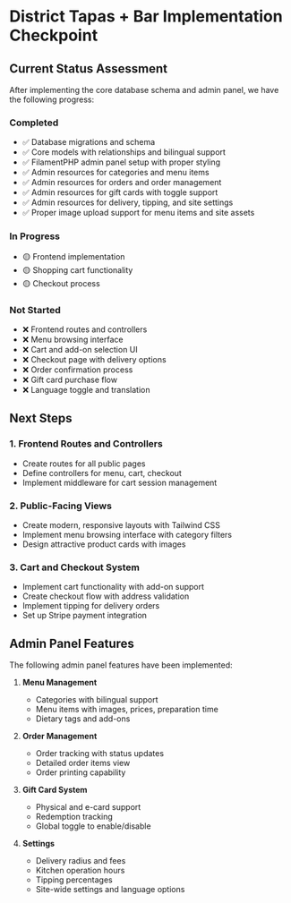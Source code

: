# District Tapas + Bar Implementation Checkpoint

## Current Status Assessment

After implementing the core database schema and admin panel, we have the following progress:

### Completed

-   ✅ Database migrations and schema
-   ✅ Core models with relationships and bilingual support
-   ✅ FilamentPHP admin panel setup with proper styling
-   ✅ Admin resources for categories and menu items
-   ✅ Admin resources for orders and order management
-   ✅ Admin resources for gift cards with toggle support
-   ✅ Admin resources for delivery, tipping, and site settings
-   ✅ Proper image upload support for menu items and site assets

### In Progress

-   🟡 Frontend implementation
-   🟡 Shopping cart functionality
-   🟡 Checkout process

### Not Started

-   ❌ Frontend routes and controllers
-   ❌ Menu browsing interface
-   ❌ Cart and add-on selection UI
-   ❌ Checkout page with delivery options
-   ❌ Order confirmation process
-   ❌ Gift card purchase flow
-   ❌ Language toggle and translation

## Next Steps

### 1. Frontend Routes and Controllers

-   Create routes for all public pages
-   Define controllers for menu, cart, checkout
-   Implement middleware for cart session management

### 2. Public-Facing Views

-   Create modern, responsive layouts with Tailwind CSS
-   Implement menu browsing interface with category filters
-   Design attractive product cards with images

### 3. Cart and Checkout System

-   Implement cart functionality with add-on support
-   Create checkout flow with address validation
-   Implement tipping for delivery orders
-   Set up Stripe payment integration

## Admin Panel Features

The following admin panel features have been implemented:

1. **Menu Management**

    - Categories with bilingual support
    - Menu items with images, prices, preparation time
    - Dietary tags and add-ons

2. **Order Management**

    - Order tracking with status updates
    - Detailed order items view
    - Order printing capability

3. **Gift Card System**

    - Physical and e-card support
    - Redemption tracking
    - Global toggle to enable/disable

4. **Settings**
    - Delivery radius and fees
    - Kitchen operation hours
    - Tipping percentages
    - Site-wide settings and language options

